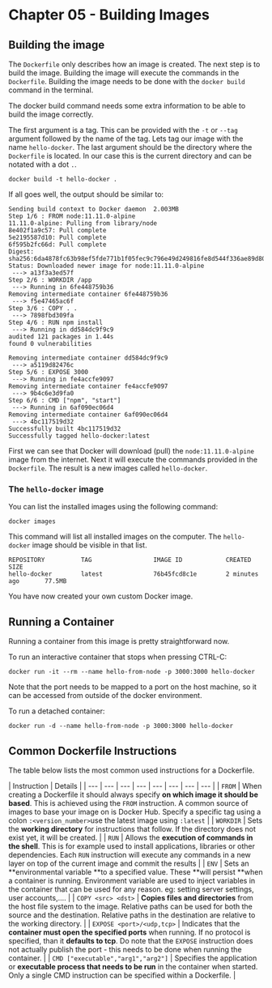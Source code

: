 # Chapter 05 - Building Images





## Building the image

The `Dockerfile` only describes how an image is created. The next step is to build the image. Building the image will execute the commands in the `Dockerfile`.  Building the image needs to be done with the `docker build` command in the terminal.

The docker build command needs some extra information to be able to build the image correctly.

The first argument is a tag. This can be provided with the `-t` or `--tag` argument followed by the name of the tag. Lets tag our image with the name `hello-docker`. The last argument should be the directory where the `Dockerfile` is located. In our case this is the current directory and can be notated with a dot `.`.

```shell
docker build -t hello-docker .
```

If all goes well, the output should be similar to:

```shell
Sending build context to Docker daemon  2.003MB
Step 1/6 : FROM node:11.11.0-alpine
11.11.0-alpine: Pulling from library/node
8e402f1a9c57: Pull complete
5e2195587d10: Pull complete
6f595b2fc66d: Pull complete
Digest: sha256:6da4878fc63b98ef5fde771b1f05fec9c796e49d249816fe8d544f336ae89d80
Status: Downloaded newer image for node:11.11.0-alpine
 ---> a13f3a3ed57f
Step 2/6 : WORKDIR /app
 ---> Running in 6fe448759b36
Removing intermediate container 6fe448759b36
 ---> f5e47465ac6f
Step 3/6 : COPY . .
 ---> 7898fbd309fa
Step 4/6 : RUN npm install
 ---> Running in dd584dc9f9c9
audited 121 packages in 1.44s
found 0 vulnerabilities

Removing intermediate container dd584dc9f9c9
 ---> a5119d82476c
Step 5/6 : EXPOSE 3000
 ---> Running in fe4accfe9097
Removing intermediate container fe4accfe9097
 ---> 9b4c6e3d9fa0
Step 6/6 : CMD ["npm", "start"]
 ---> Running in 6af090ec06d4
Removing intermediate container 6af090ec06d4
 ---> 4bc117519d32
Successfully built 4bc117519d32
Successfully tagged hello-docker:latest
```

First we can see that Docker will download (pull) the `node:11.11.0-alpine` image from the internet. Next it will execute the commands provided in the `Dockerfile`. The result is a new images called `hello-docker`.

### The `hello-docker` image

You can list the installed images using the following command:

```shell
docker images
```

This command will list all installed images on the computer. The `hello-docker` image should be visible in that list.

```shell
REPOSITORY          TAG                 IMAGE ID            CREATED             SIZE
hello-docker        latest              76b45fcd8c1e        2 minutes ago       77.5MB
```

You have now created your own custom Docker image.

## Running a Container

Running a container from this image is pretty straightforward now.

To run an interactive container that stops when pressing CTRL-C:

```shell
docker run -it --rm --name hello-from-node -p 3000:3000 hello-docker
```

<!-- If you create container using `docker run --name hello-from-node -p 3000:3000 hello-docker` and press CTRL-C, you will detach the TTY, but the container will keep running. -->

Note that the port needs to be mapped to a port on the host machine, so it can be accessed from outside of the docker environment.

To run a detached container:

```shell
docker run -d --name hello-from-node -p 3000:3000 hello-docker
```

<!-- ## Optimizing the Dockerfile

Note that the order of the instructions does play a significant role when creating a `Dockerfile`. During the process of building an image Docker steps through the instructions in your `Dockerfile `executing each in the order specified. As each instruction is examined, Docker looks for an previous generated intermediate image in its cache that it can reuse, rather than creating a new \(duplicate\) image. This means that your build stage layers \(created by most `Dockerfile `instructions\) should be ordered from the less frequently changed to the more frequently changed allowing maximum use of cached images, and speeding up building times immensely. -->

<!-- So we should refactor the dockerfile a bit to optimize it. -->

## Common Dockerfile Instructions

The table below lists the most common used instructions for a Dockerfile.

| Instruction | Details |
| --- | --- | --- | --- | --- | --- | --- | --- |
| `FROM` | When creating a Dockerfile it should always specify **on which image it should be based**. This is achieved using the `FROM` instruction. A common source of images to base your image on is Docker Hub. Specify a specific tag using a colon `:<version_number>`use the latest image using `:latest` |
| `WORKDIR` | Sets the **working directory** for instructions that follow. If the directory does not exist yet, it will be created. |
| `RUN` | Allows the **execution of commands in the shell**. This is for example used to install applications, libraries or other dependencies. Each `RUN` instruction will execute any commands in a new layer on top of the current image and commit the results |
| `ENV` | Sets an **environmental variable **to a specified value. These **will persist **when a container is running. Environment variable are used to inject variables in the container that can be used for any reason. eg: setting server settings, user accounts,.... |
| `COPY <src> <dst>` | **Copies files and directories** from the host file system to the image. Relative paths can be used for both the source and the destination. Relative paths in the destination are relative to the working directory. |
| `EXPOSE <port>/<udp,tcp>` | Indicates that the **container must open the specified ports** when running. If no protocol is specified, than it **defaults to tcp**. Do note that the `EXPOSE` instruction does not actually publish the port - this needs to be done when running the container. |
| `CMD ["executable","arg1","arg2"]` | Specifies the application or **executable process that needs to be run** in the container when started. Only a single CMD instruction can be specified within a Dockerfile. |